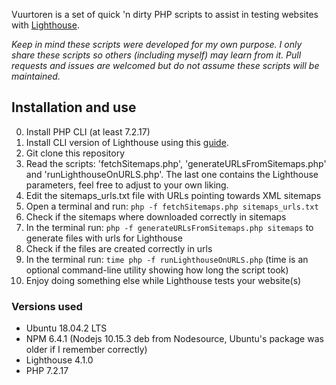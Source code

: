Vuurtoren is a set of quick 'n dirty PHP scripts to assist in testing websites with [Lighthouse](https://developers.google.com/web/tools/lighthouse). 

_Keep in mind these scripts were developed for my own purpose. I only share these scripts so others (including myself) may learn from it. 
Pull requests and issues are welcomed but do not assume these scripts will be maintained._ 

## Installation and use ##
0. Install PHP CLI (at least 7.2.17) 
1. Install CLI version of Lighthouse using this [guide](https://developers.google.com/web/tools/lighthouse/#cli).   
2. Git clone this repository 
3. Read the scripts: 'fetchSitemaps.php', 'generateURLsFromSitemaps.php' and 'runLighthouseOnURLS.php'. The last one contains the Lighthouse parameters, feel free to adjust to your own liking. 
4. Edit the sitemaps_urls.txt file with URLs pointing towards XML sitemaps 
5. Open a terminal and run: `php -f fetchSitemaps.php sitemaps_urls.txt`
6. Check if the sitemaps where downloaded correctly in sitemaps
7. In the terminal run: `php -f generateURLsFromSitemaps.php sitemaps` to generate files with urls for Lighthouse 
8. Check if the files are created correctly in urls 
9. In the terminal run: `time php -f runLighthouseOnURLS.php` (time is an optional command-line utility showing how long the script took) 
10. Enjoy doing something else while Lighthouse tests your website(s) 


### Versions used ###
- Ubuntu 18.04.2 LTS
- NPM 6.4.1 (Nodejs 10.15.3 deb from Nodesource, Ubuntu's package was older if I remember correctly) 
- Lighthouse 4.1.0
- PHP 7.2.17 
